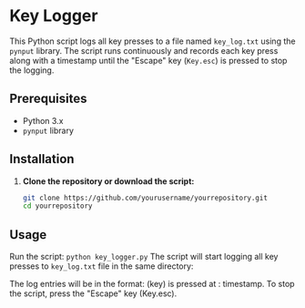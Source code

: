 # Key Logger

This Python script logs all key presses to a file named `key_log.txt` using the `pynput` library. The script runs continuously and records each key press along with a timestamp until the "Escape" key (`Key.esc`) is pressed to stop the logging.

## Prerequisites

- Python 3.x
- `pynput` library

## Installation

1. **Clone the repository or download the script:**
   ```sh
   git clone https://github.com/yourusername/yourrepository.git
   cd yourrepository
## Usage
Run the script:
`python key_logger.py`
The script will start logging all key presses to `key_log.txt` file in the same directory:

The log entries will be in the format: (key) is pressed at : timestamp.
To stop the script, press the "Escape" key (Key.esc).
